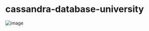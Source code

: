 # cassandra-database-university
![image](https://user-images.githubusercontent.com/81982349/190913159-21f94ac3-a87d-4439-b58e-30bb9e3afbcb.png)
